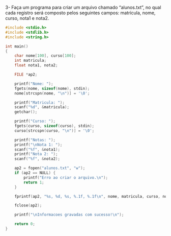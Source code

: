 3- Faça um programa para criar um arquivo chamado “alunos.txt”, no qual cada registro será composto
pelos seguintes campos: matrícula, nome, curso, nota1 e nota2.
```C
#include <stdio.h>
#include <stdlib.h>
#include <string.h>

int main()
{
    char nome[100], curso[100];
    int matricula;
    float nota1, nota2;

    FILE *ap2;

    printf("Nome: ");
    fgets(nome, sizeof(nome), stdin);
    nome[strcspn(nome, "\n")] = '\0';

    printf("Matricula: ");
    scanf("%d", &matricula);
    getchar();

    printf("Curso: ");
    fgets(curso, sizeof(curso), stdin);
    curso[strcspn(curso, "\n")] = '\0';

    printf("Notas: ");
    printf("\nNota 1: ");
    scanf("%f", &nota1);
    printf("Nota 2: ");
    scanf("%f", &nota2);

    ap2 = fopen("alunos.txt", "w");
    if (ap2 == NULL) {
        printf("Erro ao criar o arquivo.\n");
        return 1;
    }

    fprintf(ap2, "%s, %d, %s, %.1f, %.1f\n", nome, matricula, curso, nota1, nota2);

    fclose(ap2);

    printf("\nInformacoes gravadas com sucesso!\n");

    return 0;
}
```

